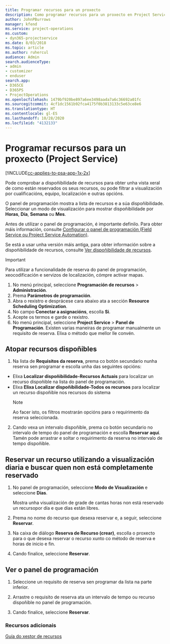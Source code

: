 ```yaml
---
title: Programar recursos para un proxecto
description: Como programar recursos para un proxecto en Project Service
author: JohnPBurrows
manager: kfend
ms.service: project-operations
ms.custom:
- dyn365-projectservice
ms.date: 8/03/2018
ms.topic: article
ms.author: ruhercul
audience: Admin
search.audienceType:
- admin
- customizer
- enduser
search.app:
- D365CE
- D365PS
- ProjectOperations
ms.openlocfilehash: 1479bf920be897a6ee3498aada7a6c36692a01fc
ms.sourcegitcommit: 4cf1dc1561b92fca4175f0b3813133c5e63ce8e6
ms.translationtype: HT
ms.contentlocale: gl-ES
ms.lasthandoff: 10/28/2020
ms.locfileid: "4132133"
---
```

# <a name="schedule-resources-for-a-project-project-service"></a>Programar recursos para un proxecto (Project Service)

[!INCLUDE[cc-applies-to-psa-app-1x-2x](../includes/cc-applies-to-psa-app-1x-2x.md)]

Pode comprobar a dispoñibilidade de recursos para obter unha vista xeral de como están reservados os seus recursos, ou pode filtrar a visualización por cualificacións, equipo, localización e outras opcións.  
  
O panel de programación mostra a lista de recursos e a súa dispoñibilidade. Seleccionar un modo de visualización para mostrar dispoñibilidade por **Horas**, **Día**, **Semana** ou **Mes**.  
  
Antes de utilizar o panel de programación, é importante definilo. Para obter máis información, consulte [Configurar o panel de programación (Field Service ou Project Service Automation)](https://docs.microsoft.com/dynamics365/field-service/configure-schedule-board).
  
Se está a usar unha versión máis antiga, para obter información sobre a dispoñibilidade de recursos, consulte [Ver dispoñibilidade de recursos](../psa/view-resource-availability.md).  

> [!IMPORTANT]
>  Para utilizar a funcionalidade de reserva do panel de programación, xeocodificación e servizos de localización, cómpre activar mapas.  
> 
> 1. No menú principal, seleccione **Programación de recursos** > **Administración**.  
> 2. Prema **Parámetros de programación**.  
> 3. Abra o rexistro e desprácese cara abaixo ata a sección **Resource Scheduling Optimization**.  
> 4. No campo **Conectar a asignacións**, escolla **Si**.  
> 5. Acepte os termos e garde o rexistro.  
> 6. No menú principal, seleccione **Project Service** > **Panel de Programación**. Existen varias maneiras de programar manualmente un requisito de reserva. Elixa o método que mellor lle convén.
  
## <a name="find-available-resources"></a>Atopar recursos dispoñibles

1.  Na lista de **Requisitos da reserva**, prema co botón secundario nunha reserva sen programar e escolla unha das seguintes opcións:  
  
- Elixa **Localizar dispoñibilidade-Recursos Actuais** para localizar un recurso dispoñible na lista do panel de programación.  
- Elixa **Elixa Localizar dispoñibilidade-Todos os recursos** para localizar un recurso dispoñible nos recursos do sistema  
   > [!NOTE]
   >  Ao facer isto, os filtros mostrarán opcións para o requirimento da reserva seleccionada.  
  
2. Cando vexa un intervalo dispoñible, prema co botón secundario no intervalo de tempo do panel de programación e escolla **Reservar aquí**. Tamén pode arrastrar e soltar o requirimento da reserva no intervalo de tempo dispoñible.  
  

## <a name="book-a-resource-using-the-daily-view-and-find-whos-under-booked"></a>Reservar un recurso utilizando a visualización diaria e buscar quen non está completamente reservado
  
1.  No panel de programación, seleccione **Modo de Visualización** e seleccione **Días**.  
  
    Mostra unha visualización de grade de cantas horas non está reservado un recursopor día e que días están libres.  
  
2.  Prema no nome do recurso que desexa reservar e, a seguir, seleccione **Reservar**.  
  
3.  Na caixa de diálogo **Reserva de Recurso (crear)**, escolla o proxecto para o que desexa reservar o recurso xunto co método de reserva e horas de inicio e fin.  
  
4.  Cando finalice, seleccione **Reservar**.  
  
## <a name="view-to-the-schedule-board"></a>Ver o panel de programación
  
1.  Seleccione un requisito de reserva sen programar da lista na parte inferior.  
  
2.  Arrastre o requisito de reserva ata un intervalo de tempo ou recurso dispoñible no panel de programación.  
  
3.  Cando finalice, seleccione **Reservar**.  
  
### <a name="additional-resources"></a>Recursos adicionais  
 [Guía do xestor de recursos](../psa/resource-manager-guide.md)
